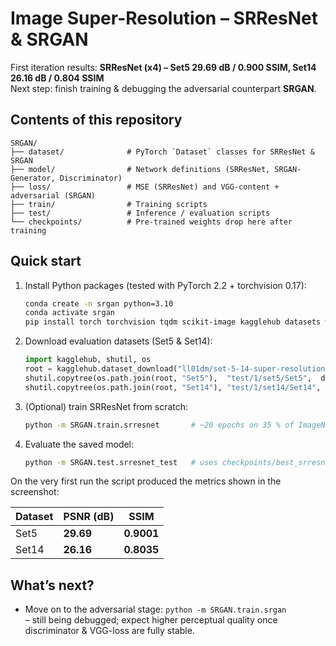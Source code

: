 # Image Super-Resolution – SRResNet & SRGAN  
First iteration results: **SRResNet (x4) – Set5 29.69 dB / 0.900 SSIM, Set14 26.16 dB / 0.804 SSIM**  
Next step: finish training & debugging the adversarial counterpart **SRGAN**.

## Contents of this repository
```
SRGAN/
├── dataset/              # PyTorch `Dataset` classes for SRResNet & SRGAN
├── model/                # Network definitions (SRResNet, SRGAN-Generator, Discriminator)
├── loss/                 # MSE (SRResNet) and VGG-content + adversarial (SRGAN)
├── train/                # Training scripts
├── test/                 # Inference / evaluation scripts
└── checkpoints/          # Pre-trained weights drop here after training
```

## Quick start

1.  Install Python packages (tested with PyTorch 2.2 + torchvision 0.17):

    ```bash
    conda create -n srgan python=3.10
    conda activate srgan
    pip install torch torchvision tqdm scikit-image kagglehub datasets wandb
    ```

2.  Download evaluation datasets (Set5 & Set14):

    ```python
    import kagglehub, shutil, os
    root = kagglehub.dataset_download("ll01dm/set-5-14-super-resolution-dataset")
    shutil.copytree(os.path.join(root, "Set5"),  "test/1/set5/Set5",  dirs_exist_ok=True)
    shutil.copytree(os.path.join(root, "Set14"), "test/1/set14/Set14", dirs_exist_ok=True)
    ```

3.  (Optional) train SRResNet from scratch:

    ```bash
    python -m SRGAN.train.srresnet       # ~20 epochs on 35 % of ImageNet-1K
    ```

4.  Evaluate the saved model:

    ```bash
    python -m SRGAN.test.srresnet_test   # uses checkpoints/best_srresnet.pth
    ```

   On the very first run the script produced the metrics shown in the screenshot:  

   | Dataset | PSNR (dB) | SSIM |
   |---------|-----------|------|
   | Set5    | **29.69** | **0.9001** |
   | Set14   | **26.16** | **0.8035** |

## What’s next?
-  Move on to the adversarial stage: `python -m SRGAN.train.srgan`  
  – still being debugged; expect higher perceptual quality once discriminator & VGG-loss are fully stable.


